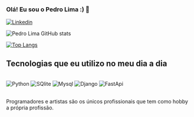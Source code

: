 
### Olá! Eu sou o Pedro Lima :) 🤠

[![Linkedin](https://img.shields.io/badge/LinkedIn-0077B5?style=for-the-badge&logo=linkedin&logoColor=white)](https://www.linkedin.com/in/pedro-lima-513363211/)

![Pedro Lima GitHub stats](https://github-readme-stats.vercel.app/api?username=PedroLima09&show_icons=true&theme=transparent)

[![Top Langs](https://github-readme-stats.vercel.app/api/top-langs/?username=PedroLima09)](https://github.com/anuraghazra/github-readme-stats)

## Tecnologias que eu utilizo no meu dia a dia 

<div style="display: inline_block"><br/>
 <img align="center "alt="Python" src="https://img.shields.io/badge/Python-14354C?style=for-the-badge&logo=python&logoColor=white" />
 <img align="center "alt="SQlite" src="https://img.shields.io/badge/SQLite-07405E?style=for-the-badge&logo=sqlite&logoColor=white" />
  <img align="center "alt="Mysql" src="https://img.shields.io/badge/MySQL-00000F?style=for-the-badge&logo=mysql&logoColor=white" />
 <img align="center "alt="Django" src="https://img.shields.io/badge/Django-092E20?style=for-the-badge&logo=django&logoColor=white" />
 <img align="center "alt="FastApi" src="https://img.shields.io/badge/fastapi-109989?style=for-the-badge&logo=FASTAPI&logoColor=white" />
</div><br/>

Programadores e artistas são os únicos profissionais que tem como hobby a própria profissão.
